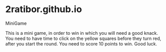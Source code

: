 # 2ratibor.github.io
MiniGame

This is a mini game, in order to win in which you will need a good knack. You need to have time to click on the yellow squares before they turn red, after you start the round. You need to score 10 points to win. Good luck.

